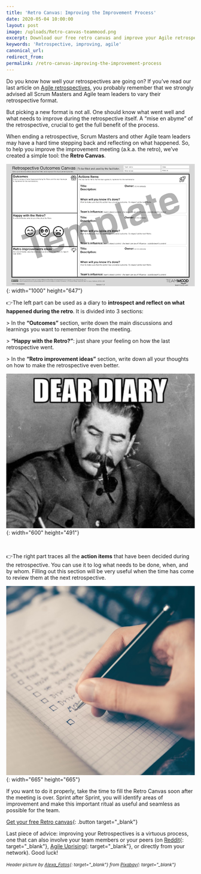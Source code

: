```yaml
---
title: 'Retro Canvas: Improving the Improvement Process'
date: 2020-05-04 10:00:00
layout: post
image: /uploads/Retro-canvas-teammood.png
excerpt: Download our free retro canvas and improve your Agile retrospectives
keywords: 'Retrospective, improving, agile'
canonical_url:
redirect_from:
permalink: /retro-canvas-improving-the-improvement-process
---
```


Do you know how well your retrospectives are going on? If you’ve read our last article on [Agile retrospectives](https://blog.teammood.com/agile-retrospectives#agile-retrospective-agenda), you probably remember that we strongly advised all Scrum Masters and Agile team leaders to vary their retrospective format.&nbsp;

But picking a new format is not all. One should know what went well and what needs to improve during the retrospective itself. A “mise en abyme” of the retrospective, crucial to get the full benefit of the process.&nbsp;

When ending a retrospective, Scrum Masters and other Agile team leaders may have a hard time stepping back and reflecting on what happened. So, to help you improve the improvement meeting (a.k.a. the retro), we’ve created a simple tool: the **Retro Canvas**.&nbsp;

![](/uploads/retrospective-outcomes-canvas-v1-1.png){: width="1000" height="647"}

👉The left part can be used as a diary to **introspect and reflect on what happened during the retro**. It is divided into 3 sections:

&gt; In the **“Outcomes”** section, write down the main discussions and learnings you want to remember from the meeting.

&gt; **“Happy with the Retro?”**\: just share your feeling on how the last retrospective went.

&gt; In the **“Retro improvement ideas”** section, write down all your thoughts on how to make the retrospective even better.

![Diary-retro-canv-teammood](/uploads/diary-retro-canvas.jpg){: width="600" height="491"}

&nbsp;

👉The right part traces all the **action items** that have been decided during the retrospective. You can use it to log what needs to be done, when, and by whom. Filling out this section will be very useful when the time has come to review them at the next retrospective.&nbsp;

![](/uploads/glenn-carstens-peters-rlw-uc03gwc-unsplash.jpg){: width="665" height="665"}

If you want to do it properly, take the time to fill the Retro Canvas soon after the meeting is over. Sprint after Sprint, you will identify areas of improvement and make this important ritual as useful and seamless as possible for the team.

[Get your free Retro canvas](https://canvas.teammood.com/retro-canvas){: .button target="_blank"}

Last piece of advice: improving your Retrospectives is a virtuous process, one that can also involve your team members or your peers (on [Reddit](https://www.reddit.com/r/agile/){: target="_blank"}, [Agile Uprising](https://coalition.agileuprising.com/){: target="_blank"}, or directly from your network). Good luck\!

<em><small>Header picture by [Alexa\_Fotos](https://pixabay.com/users/Alexas_Fotos-686414/?utm_source=link-attribution&amp;amp;utm_medium=referral&amp;amp;utm_campaign=image&amp;amp;utm_content=4330453){: target="_blank"}&nbsp;from [Pixabay](https://pixabay.com/?utm_source=link-attribution&amp;amp;utm_medium=referral&amp;amp;utm_campaign=image&amp;amp;utm_content=4330453){: target="_blank"}</small></em>